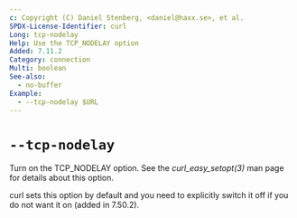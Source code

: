 ```yaml
---
c: Copyright (C) Daniel Stenberg, <daniel@haxx.se>, et al.
SPDX-License-Identifier: curl
Long: tcp-nodelay
Help: Use the TCP_NODELAY option
Added: 7.11.2
Category: connection
Multi: boolean
See-also:
  - no-buffer
Example:
  - --tcp-nodelay $URL
---
```


# `--tcp-nodelay`

Turn on the TCP_NODELAY option. See the *curl_easy_setopt(3)* man page for
details about this option.

curl sets this option by default and you need to explicitly switch it off if
you do not want it on (added in 7.50.2).
